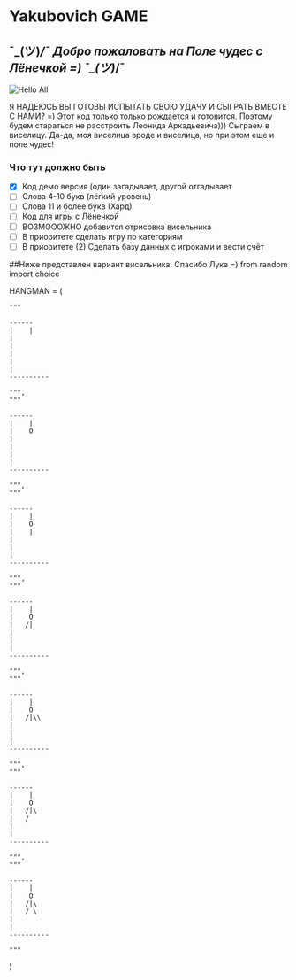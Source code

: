 # Yakubovich GAME
## ¯\_(ツ)_/¯ Добро пожаловать на Поле чудес с Лёнечкой =) ¯\_(ツ)_/¯
![Hello All](https://github.com/linalaimik/Yakubovich/blob/main/polechudes.png)

Я НАДЕЮСЬ ВЫ ГОТОВЫ ИСПЫТАТЬ СВОЮ УДАЧУ И СЫГРАТЬ ВМЕСТЕ С НАМИ? =)
Этот код только только рождается и готовится. Поэтому будем стараться не расстроить Леонида Аркадьевича)))
Сыграем в виселицу. Да-да, моя виселица вроде и виселица, но при этом еще и поле чудес!

### Что тут должно быть
-   [x] Код демо версия (один загадывает, другой отгадывает
-   [ ] Слова 4-10 букв (лёгкий уровень)
-   [ ] Слова 11 и более букв (Хард)
-   [ ] Код для игры с Лёнечкой
-   [ ] ВОЗМОООЖНО добавится отрисовка висельника
-   [ ] В приоритете сделать игру по категориям
-   [ ] В приоритете (2) Сделать базу данных с игроками и вести счёт

##Ниже представлен вариант висельника. Спасибо Луке =)
from random import choice

HANGMAN = (

    """

    ------
    |    |
    |
    |   
    |
    |
    |
    ----------

    """,
    """

    ------
    |    |
    |    O
    |   
    |
    |
    |
    ----------

    """,
    """

    ------
    |    |
    |    O
    |    |
    |
    |
    |
    ----------

    """,
    """

    ------
    |    |
    |    O
    |   /|
    |
    |
    |
    ----------

    """,
    """

    ------
    |    |
    |    O
    |   /|\\
    |
    |
    |
    ----------

    """,
    """

    ------
    |    |
    |    O
    |   /|\
    |   /
    |
    |
    ----------

    """,
    """

    ------
    |    |
    |    O
    |   /|\
    |   / \
    |
    |
    ----------

    """
)














